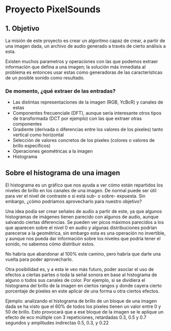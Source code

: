 # Proyecto PixelSounds

## 1. Objetivo
La misión de este proyecto es crear un algoritmo capaz de crear, a partir de una imagen dada, un archivo de audio generado a través de cierto análisis a esta.

Existen muchos parametros y operaciones con las que podemos extraer información que defina a una imagen; la solución más inmediata al problema es entonces usar estas como generadoras de las características de un posible sonido como resultado.

### De momento, ¿qué extraer de las entradas?
- Las distintas representaciones de la imagen (RGB, YcBcR) y canales de estas
- Componentes frecuenciale (DFT), aunque sería interesante otros tipos de transformada (DCT por ejemplo) con las que extraer otras componentes
- Gradiente (derivada o diferencias entre los valores de los píxeles) tanto vertical como horizontal
- Selección de valores concretos de los píxeles (colores o valores de brillo específicos)
- Operaciones geométricas a la imagen
- Histograma

## Sobre el histograma de una imagen

El histograma es un gráfico que nos ayuda a ver cómo están repartidos los niveles de brillo en los canales de una imagen. De normal puede ser útil para ver el nivel de contraste o si está sub- o sobre- expuesta. Sin embargo, ¿cómo podríamos aprovecharlo para nuestro objetivo? 

Una idea podía ser crear señales de audio a partir de este, ya que algunos histogramas de imágenes tienen parecido con algunos de audio, aunque salvando ciertas diferencias. Se pueden ver picos máximos parecidos a los que aparecen sobre el nivel 0 en audio y algunas distribuciones podrían parecerse a la geométrica, sin embargo esta es una operación no invertible, y aunque nos pueda dar información sobre los niveles que podría tener el sonido, no sabemos cómo distribuir estos.

No habría que abandonar al 100% este camino, pero habría que darle una vuelta para poder aprovecharlo.

Otra posibilidad es, y a esta le veo más futuro, poder asociar el uso de efectos a ciertas partes o toda la señal sonora en base al histograma de alguno o todos sus canales de color. Por ejemplo, si se dividiera el histograma del brillo de la imagen en ciertos rangos y donde cayera cierto porcentaje de píxeles en este aplicar de una forma u otra ciertos efectos.

Ejemplo: analizando el histograma de brillo de un bloque de una imagen dada se ha visto que el 60% de todos los píxeles tienen un valor entre 0 y 50 de brillo. Esto provocará que a ese bloque de la imagen se le aplique un efecto de eco múltiple con 3 repeticiones, retardadas 0.3, 0.5 y 0.7 segundos y amplitudes indirectas 0.5, 0.3, y 0.22